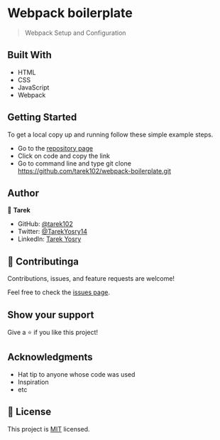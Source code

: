 # Webpack boilerplate

> Webpack Setup and Configuration

## Built With

- HTML
- CSS
- JavaScript
- Webpack

## Getting Started

To get a local copy up and running follow these simple example steps.

- Go to the [repository page](https://github.com/tarek102/webpack-boilerplate)
- Click on code and copy the link
- Go to command line and type git clone https://github.com/tarek102/webpack-boilerplate.git

## Author

👤 **Tarek**

- GitHub: [@tarek102](https://github.com/tarek102)
- Twitter: [@TarekYosry14](https://twitter.com/TarekYosry14)
- LinkedIn: [Tarek Yosry](https://www.linkedin.com/in/tarek-yosry-14866321a/)

## 🤝 Contributinga

Contributions, issues, and feature requests are welcome!

Feel free to check the [issues page](https://github.com/tarek102/webpack-boilerplate/issues).

## Show your support

Give a ⭐️ if you like this project!

## Acknowledgments

- Hat tip to anyone whose code was used
- Inspiration
- etc

## 📝 License

This project is [MIT](./MIT.md) licensed.

